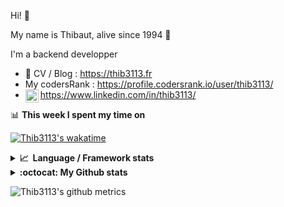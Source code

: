 Hi! 👋

My name is Thibaut, alive since 1994 🍷

I'm a backend developper

-   📝 CV / Blog : https://thib3113.fr
-   My codersRank : https://profile.codersrank.io/user/thib3113/
-   <a href="https://www.linkedin.com/in/thib3113/"><img align="left" alt="Thib3113's Linkedin" width="21px" src="https://img.icons8.com/color/48/linkedin.png" /></a> https://www.linkedin.com/in/thib3113/

📊 **This week I spent my time on**

[![Thib3113's wakatime](https://github-readme-stats.vercel.app/api/wakatime?username=thib3113&layout=default&theme=dracula&langs_count=6&hide_title=true&hide_border=true)](https://wakatime.com/@thib3113)

<details>
  <summary><b>📈&nbsp;&nbsp;Language&nbsp;/&nbsp;Framework stats</b></summary>
  <br/>  
  <a href='https://profile.codersrank.io/user/thib3113/'>
  <img src='http://cr-skills-chart-widget.azurewebsites.net/api/api?username=thib3113&padding=30&skills=php,batchfile,javascript,less,mysql,reactjs,scss,shell,typescript,vue'>
  </a>
</details>

<details>
  <summary><b>:octocat: My Github stats</b></summary>
  <br/>  
  
  <img src="https://github-readme-stats.vercel.app/api?username=thib3113&theme=dracula&show_icons=true&" alt="Thib3113's GitHub stats" />

<!--START_SECTION:activity-->

1. 🎉 Merged PR [#282](https://github.com/thib3113/vban/pull/282) in [thib3113/vban](https://github.com/thib3113/vban)
2. 🎉 Merged PR [#59](https://github.com/thib3113/node-crowdsec/pull/59) in [thib3113/node-crowdsec](https://github.com/thib3113/node-crowdsec)
3. 🚀 Published release [crowdsec-client/v0.1.7](https://github.com/thib3113/node-crowdsec/releases/tag/crowdsec-client/v0.1.7) in [thib3113/node-crowdsec](https://github.com/thib3113/node-crowdsec)
4. 🎉 Merged PR [#58](https://github.com/thib3113/node-crowdsec/pull/58) in [thib3113/node-crowdsec](https://github.com/thib3113/node-crowdsec)
5. 💪 Opened PR [#58](https://github.com/thib3113/node-crowdsec/pull/58) in [thib3113/node-crowdsec](https://github.com/thib3113/node-crowdsec)
 <!--END_SECTION:activity-->

</details>

![Thib3113's github metrics](https://gist.githubusercontent.com/thib3113/83a96e16f8bca103f1b0e376186c66ec/raw/github-metrics.svg)
